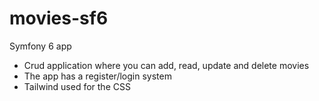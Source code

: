 # movies-sf6

Symfony 6 app 
- Crud application where you can add, read, update and delete movies
- The app has a register/login system
- Tailwind used for the CSS

